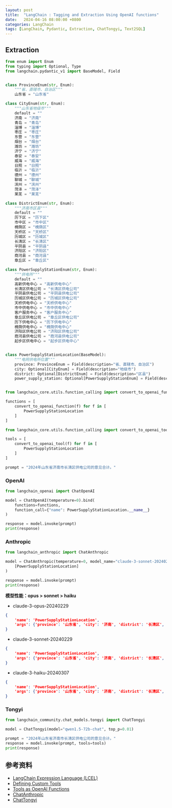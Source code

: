 ```yaml
---
layout: post
title:  "LangChain : Tagging and Extraction Using OpenAI functions"
date:   2024-04-16 08:00:00 +0800
categories: LangChain
tags: [LangChain, Pydantic, Extraction, ChatTongyi, Text2SQL]
---
```


## Extraction

```python
from enum import Enum
from typing import Optional, Type
from langchain.pydantic_v1 import BaseModel, Field


class ProvinceEnum(str, Enum):
    """省、直辖市、自治区"""
    山东省 = "山东省"

class CityEnum(str, Enum):
    """山东省地级市"""
    default = ""
    济南 = "济南"
    青岛 = "青岛"
    淄博 = "淄博"
    枣庄 = "枣庄"
    东营 = "东营"
    烟台 = "烟台"
    潍坊 = "潍坊"
    济宁 = "济宁"
    泰安 = "泰安"
    威海 = "威海"
    日照 = "日照"
    临沂 = "临沂"
    德州 = "德州"
    聊城 = "聊城"
    滨州 = "滨州"
    菏泽 = "菏泽"
    莱芜 = "莱芜"

class DistrictEnum(str, Enum):
    """济南市区县"""
    default = ""
    历下区 = "历下区"
    市中区 = "市中区"
    槐荫区 = "槐荫区"
    天桥区 = "天桥区"
    历城区 = "历城区"
    长清区 = "长清区"
    平阴县 = "平阴县"
    济阳区 = "济阳区"
    商河县 = "商河县"
    章丘区 = "章丘区"

class PowerSupplyStationEnum(str, Enum):
    """供电所"""
    default = ""
    高新供电中心 = "高新供电中心"
    长清区供电公司 = "长清区供电公司"
    平阴县供电公司 = "平阴县供电公司"
    历城区供电公司 = "历城区供电公司"
    天桥供电中心 = "天桥供电中心"
    市中供电中心 = "市中供电中心"
    客户服务中心 = "客户服务中心"
    章丘区供电公司 = "章丘区供电公司"
    历下供电中心 = "历下供电中心"
    槐荫供电中心 = "槐荫供电中心"
    济阳区供电公司 = "济阳区供电公司"
    商河县供电公司 = "商河县供电公司"
    起步区供电中心 = "起步区供电中心"


class PowerSupplyStationLocation(BaseModel):
    """电网供电所位置"""
    province: ProvinceEnum = Field(description="省、直辖市、自治区")
    city: Optional[CityEnum] = Field(description="地级市")
    district: Optional[DistrictEnum] = Field(description="区县")
    power_supply_station: Optional[PowerSupplyStationEnum] = Field(description="供电所")


from langchain_core.utils.function_calling import convert_to_openai_function

functions = [
    convert_to_openai_function(f) for f in [
        PowerSupplyStationLocation
    ]
]

from langchain_core.utils.function_calling import convert_to_openai_tool

tools = [
    convert_to_openai_tool(f) for f in [
        PowerSupplyStationLocation
    ]
]

prompt = "2024年山东省济南市长清区供电公司的意见合计。"
```

### OpenAI

```python
from langchain_openai import ChatOpenAI

model = ChatOpenAI(temperature=0).bind(
    functions=functions,
    function_call={"name": PowerSupplyStationLocation.__name__}
)

response = model.invoke(prompt)
print(response)
```

### Anthropic

```python
from langchain_anthropic import ChatAnthropic

model = ChatAnthropic(temperature=0, model_name="claude-3-sonnet-20240229").bind_tools(
    [PowerSupplyStationLocation]
)

response = model.invoke(prompt)
print(response)
```

**模型性能：opus > sonnet > haiku**

- claude-3-opus-20240229
```json
{
    'name': 'PowerSupplyStationLocation', 
    'args': {'province': '山东省', 'city': '济南', 'district': '长清区', 'power_supply_station': '长清区供电公司'}
}
```

- claude-3-sonnet-20240229
```json
{
    'name': 'PowerSupplyStationLocation', 
    'args': {'province': '山东省', 'city': '济南', 'district': '长清区', 'power_supply_station': '长清区供电公司'}
}
```

- claude-3-haiku-20240307
```json
{
    'name': 'PowerSupplyStationLocation', 
    'args': {'province': '山东省', 'city': '济南', 'district': '长清区', 'power_supply_station': '长清区供电公司'}
}
```

### Tongyi

```python
from langchain_community.chat_models.tongyi import ChatTongyi

model = ChatTongyi(model="qwen1.5-72b-chat", top_p=0.01)

prompt = "2024年山东省济南市长清区供电公司的意见合计。"
response = model.invoke(prompt, tools=tools)
print(response)
```


## 参考资料
- [LangChain Expression Language (LCEL)](https://python.langchain.com/docs/expression_language/)
- [Defining Custom Tools](https://python.langchain.com/docs/modules/tools/custom_tools/)
- [Tools as OpenAI Functions](https://python.langchain.com/docs/modules/tools/tools_as_openai_functions/)
- [ChatAnthropic](https://python.langchain.com/docs/integrations/chat/anthropic/)
- [ChatTongyi](https://python.langchain.com/docs/integrations/chat/tongyi/)
